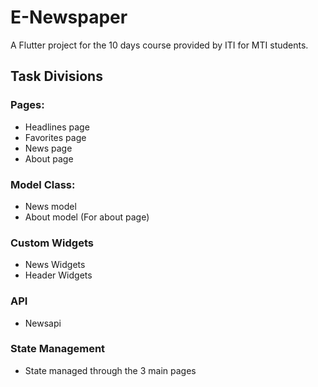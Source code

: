 # E-Newspaper

A Flutter project for the 10 days course provided by ITI for MTI students.

## Task Divisions

### Pages:
- Headlines page
- Favorites page
- News page
- About page

### Model Class:
- News model
- About model (For about page)

### Custom Widgets
- News Widgets
- Header Widgets

### API
- Newsapi

### State Management
- State managed through the 3 main pages
